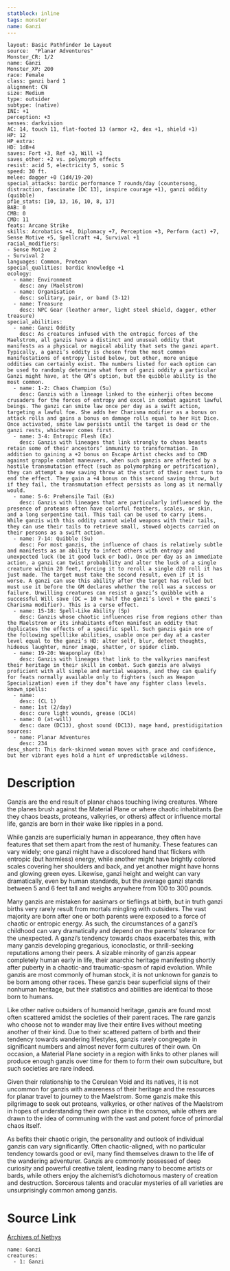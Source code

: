 ```yaml
---
statblock: inline
tags: monster
name: Ganzi
---
```

```statblock
layout: Basic Pathfinder 1e Layout
source:  "Planar Adventures"
Monster_CR: 1/2
name: Ganzi
Monster_XP: 200
race: Female
class: ganzi bard 1
alignment: CN
size: Medium
type: outsider
subtype: (native)
INI: +1
perception: +3
senses: darkvision
AC: 14, touch 11, flat-footed 13 (armor +2, dex +1, shield +1)
HP: 12
HP_extra: 
HD: 1d8+4
saves: Fort +3, Ref +3, Will +1
saves_other: +2 vs. polymorph effects
resist: acid 5, electricity 5, sonic 5
speed: 30 ft.
melee: dagger +0 (1d4/19-20)
special_attacks: bardic performance 7 rounds/day (countersong, distraction, fascinate [DC 13], inspire courage +1), ganzi oddity (quibble)
pf1e_stats: [10, 13, 16, 10, 8, 17]
BAB: 0
CMB: 0
CMD: 11
feats: Arcane Strike
skills: Acrobatics +4, Diplomacy +7, Perception +3, Perform (act) +7, Sense Motive +5, Spellcraft +4, Survival +1
racial_modifiers:
- Sense Motive 2
- Survival 2
languages: Common, Protean
special_qualities: bardic knowledge +1
ecology:
  - name: Environment
    desc: any (Maelstrom)
  - name: Organisation
    desc: solitary, pair, or band (3-12)
  - name: Treasure
    desc: NPC Gear (leather armor, light steel shield, dagger, other treasure)
special_abilities:
  - name: Ganzi Oddity
    desc: As creatures infused with the entropic forces of the Maelstrom, all ganzis have a distinct and unusual oddity that manifests as a physical or magical ability that sets the ganzi apart. Typically, a ganzi’s oddity is chosen from the most common manifestations of entropy listed below, but other, more unique oddities can certainly exist. The numbers listed for each option can be used to randomly determine what form of ganzi oddity a particular Ganzi might have, at the GM’s option, but the quibble ability is the most common.
  - name: 1-2: Chaos Champion (Su)
    desc: Ganzis with a lineage linked to the einherji often become crusaders for the forces of entropy and excel in combat against lawful beings. The ganzi can smite law once per day as a swift action, targeting a lawful foe. She adds her Charisma modifier as a bonus on attack rolls and gains a bonus on damage rolls equal to her Hit Dice. Once activated, smite law persists until the target is dead or the ganzi rests, whichever comes first.
  - name: 3-4: Entropic Flesh (Ex)
    desc: Ganzis with lineages that link strongly to chaos beasts retain some of their ancestors’ immunity to transformation. In addition to gaining a +2 bonus on Escape Artist checks and to CMD against grapple combat maneuvers, when such ganzis are affected by a hostile transmutation effect (such as polymorphing or petrification), they can attempt a new saving throw at the start of their next turn to end the effect. They gain a +4 bonus on this second saving throw, but if they fail, the transmutation effect persists as long as it normally would.
  - name: 5-6: Prehensile Tail (Ex)
    desc: Ganzis with lineages that are particularly influenced by the presence of proteans often have colorful feathers, scales, or skin, and a long serpentine tail. This tail can be used to carry items. While ganzis with this oddity cannot wield weapons with their tails, they can use their tails to retrieve small, stowed objects carried on their persons as a swift action.
  - name: 7-14: Quibble (Su)
    desc: For most ganzis, the influence of chaos is relatively subtle and manifests as an ability to infect others with entropy and unexpected luck (be it good luck or bad). Once per day as an immediate action, a ganzi can twist probability and alter the luck of a single creature within 20 feet, forcing it to reroll a single d20 roll it has just made. The target must take the second result, even if it is worse. A ganzi can use this ability after the target has rolled but must use it before the GM declares whether the roll was a success or failure. Unwilling creatures can resist a ganzi’s quibble with a successful Will save (DC = 10 + half the ganzi’s level + the ganzi’s Charisma modifier). This is a curse effect.
  - name: 15-18: Spell-Like Ability (Sp)
    desc: Ganzis whose chaotic influences rise from regions other than the Maelstrom or its inhabitants often manifest an oddity that duplicates the effects of a specific spell. Such ganzis gain one of the following spelllike abilities, usable once per day at a caster level equal to the ganzi’s HD: alter self, blur, detect thoughts, hideous laughter, minor image, shatter, or spider climb.
  - name: 19-20: Weaponplay (Ex)
    desc: Ganzis with lineages that link to the valkyries manifest their heritage in their skill in combat. Such ganzis are always proficient with all simple and martial weapons, and they can qualify for feats normally available only to fighters (such as Weapon Specialization) even if they don’t have any fighter class levels.
known_spells:
  - name:
    desc: (CL 1)
  - name: 1st (2/day)
    desc: cure light wounds, grease (DC14)
  - name: 0 (at-will)
    desc: daze (DC13), ghost sound (DC13), mage hand, prestidigitation
sources:
  - name: Planar Adventures
    desc: 234
desc_short: This dark-skinned woman moves with grace and confidence, but her vibrant eyes hold a hint of unpredictable wildness.
```
# Description
Ganzis are the end result of planar chaos touching living creatures. Where the planes brush against the Material Plane or where chaotic inhabitants (be they chaos beasts, proteans, valkyries, or others) affect or influence mortal life, ganzis are born in their wake like ripples in a pond.

 While ganzis are superficially human in appearance, they often have features that set them apart from the rest of humanity. These features can vary widely; one ganzi might have a discolored hand that flickers with entropic (but harmless) energy, while another might have brightly colored scales covering her shoulders and back, and yet another might have horns and glowing green eyes. Likewise, ganzi height and weight can vary dramatically, even by human standards, but the average ganzi stands between 5 and 6 feet tall and weighs anywhere from 100 to 300 pounds.

 Many ganzis are mistaken for aasimars or tieflings at birth, but in truth ganzi births very rarely result from mortals mingling with outsiders. The vast majority are born after one or both parents were exposed to a force of chaotic or entropic energy. As such, the circumstances of a ganzi’s childhood can vary dramatically and depend on the parents’ tolerance for the unexpected. A ganzi’s tendency towards chaos exacerbates this, with many ganzis developing gregarious, iconoclastic, or thrill-seeking reputations among their peers. A sizable minority of ganzis appear completely human early in life, their anarchic heritage manifesting shortly after puberty in a chaotic-and traumatic-spasm of rapid evolution. While ganzis are most commonly of human stock, it is not unknown for ganzis to be born among other races. These ganzis bear superficial signs of their nonhuman heritage, but their statistics and abilities are identical to those born to humans.

 Like other native outsiders of humanoid heritage, ganzis are found most often scattered amidst the societies of their parent races. The rare ganzis who choose not to wander may live their entire lives without meeting another of their kind. Due to their scattered pattern of birth and their tendency towards wandering lifestyles, ganzis rarely congregate in significant numbers and almost never form cultures of their own. On occasion, a Material Plane society in a region with links to other planes will produce enough ganzis over time for them to form their own subculture, but such societies are rare indeed.

 Given their relationship to the Cerulean Void and its natives, it is not uncommon for ganzis with awareness of their heritage and the resources for planar travel to journey to the Maelstrom. Some ganzis make this pilgrimage to seek out proteans, valkyries, or other natives of the Maelstrom in hopes of understanding their own place in the cosmos, while others are drawn to the idea of communing with the vast and potent force of primordial chaos itself.

 As befits their chaotic origin, the personality and outlook of individual ganzis can vary significantly. Often chaotic-aligned, with no particular tendency towards good or evil, many find themselves drawn to the life of the wandering adventurer. Ganzis are commonly possessed of deep curiosity and powerful creative talent, leading many to become artists or bards, while others enjoy the alchemist’s dichotomous mastery of creation and destruction. Sorcerous talents and oracular mysteries of all varieties are unsurprisingly common among ganzis.
# Source Link
[Archives of Nethys](https://aonprd.com/MonsterDisplay.aspx?ItemName=Ganzi)
```encounter-table
name: Ganzi
creatures:
  - 1: Ganzi
```
